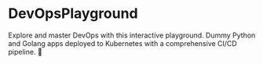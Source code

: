 # DevOpsPlayground
Explore and master DevOps with this interactive playground. Dummy Python and Golang apps deployed to Kubernetes with a comprehensive CI/CD pipeline. 🚀
